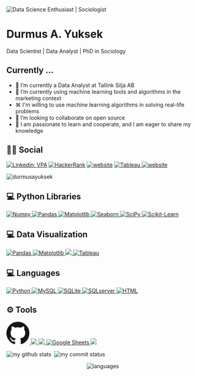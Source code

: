 ![Data Science Enthusiast | Sociologist](https://github.com/durmusayuksek/durmusayuksek/blob/main/banner.jpg)

# Durmus A. Yuksek

Data Scientist | Data Analyst | PhD in Sociology

## Currently ...
* 🔭  I’m currently a Data Analyst at Tallink Silja AB
* 🌱  I’m currently using machine learning tools and algorithms in the marketing context
* ⌘ I'm willing to use machine learning algorithms in solving real-life problems
* 👯  I’m looking to collaborate on open source 
* :speech_balloon:  I am passionate to learn and cooperate, and I am eager to share my knowledge

## :man::woman: Social
[![Linkedin: VPA](https://img.shields.io/badge/linkedin-%230077B5.svg?&style=for-the-badge&logo=linkedin&logoColor=white)](https://www.linkedin.com/in/durmus-a-yuksek/)
[<img alt="HackerRank" src="https://img.shields.io/badge/-Hackerrank-2EC866?style=for-the-badge&logo=HackerRank&logoColor=white"/>](https://www.hackerrank.com/durmusaliyuksek)
[![website](https://img.shields.io/badge/gmail-f1f2f6.svg?&style=for-the-badge&logo=gmail&logoColor=red)](mailto:durmusaliyuksek@gmail.com)
<a href="https://public.tableau.com/app/profile/durmus.a.yuksek#!/?newProfile=&activeTab=0" target="_blank"> <img src="https://www.tableau.com/sites/default/files/pages/tableaulogo_highres.png" alt="Tableau" height="30"/> </a>
[![website](https://img.shields.io/badge/medium-%2312100E.svg?&style=for-the-badge&logo=medium&logoColor=white)](https://medium.com/@durmusaliyuksek)
<p align="left"> <img src="https://komarev.com/ghpvc/?username=durmusayuksek" alt="durmusayuksek" /> </p>

## 💻 Python Libraries

<a href="#" target="_blank"> <img src="https://user-images.githubusercontent.com/67586773/105040771-43887300-5a88-11eb-9f01-bee100b9ef22.png" alt="Numpy" height="50"/> </a>
<a href="#" target="_blank"> <img src="https://upload.wikimedia.org/wikipedia/commons/thumb/e/ed/Pandas_logo.svg/2560px-Pandas_logo.svg.png" alt="Pandas" height="50"/> </a>
<a href="#" target="_blank"> <img src="https://matplotlib.org/stable/_static/logo2_compressed.svg" alt="Matplotlib" height="50"/> </a>
<a href="#" target="_blank"> <img src="https://seaborn.pydata.org/_static/logo-wide-lightbg.svg" alt="Seaborn" height="50"/> </a>
<a href="#" target="_blank"> <img src="https://www.fullstackpython.com/img/logos/scipy.png" alt="SciPy" height="50"/> </a>
<a href="#" target="_blank"> <img src="https://upload.wikimedia.org/wikipedia/commons/thumb/0/05/Scikit_learn_logo_small.svg/1200px-Scikit_learn_logo_small.svg.png" alt="Scikit-Learn" height="50"/> </a>

## 💻 Data Visualization

<a href="#" target="_blank"> <img src="https://upload.wikimedia.org/wikipedia/commons/thumb/e/ed/Pandas_logo.svg/2560px-Pandas_logo.svg.png" alt="Pandas" height="50"/> </a>
<a href="#" target="_blank"> <img src="https://matplotlib.org/stable/_static/logo2_compressed.svg" alt="Matplotlib" height="50"/> </a>
<a href="#" target="_blank"> <img src="https://seaborn.pydata.org/_static/logo-wide-lightbg.svg" height="50"/> </a>
<a href="#" target="_blank"> <img src="https://www.tableau.com/sites/default/files/pages/tableaulogo_highres.png" alt="Tableau" height="50"/> </a>

## 💻 Languages

<a href="#" target="_blank"> <img src="https://juniortech.org/wp-content/uploads/2017/04/python-software-logo-300x158.jpg" alt="Python" height="70"/> </a>
<a href="#" target="_blank"> <img src="https://download.logo.wine/logo/MySQL/MySQL-Logo.wine.png" alt="MySQL" height="70"/> </a>
<a href="#" target="_blank"> <img src="https://1000logos.net/wp-content/uploads/2020/08/SQLite-Logo.jpg" alt="SQLite" height="70"/> </a>
<a href="#" target="_blank"> <img src="https://www.sysups.nl/wp-content/uploads/2018/08/microsoft_sql_database_logo.png" alt="SQLserver" height="70"/> </a>
<a href="#" target="_blank"> <img src="https://e7.pngegg.com/pngimages/390/229/png-clipart-logo-html5-brand-design-text-logo.png" alt="HTML" height="70"/> </a>

  
## ⚙ Tools

<a href="#" target="_blank"> <img src="https://raw.githubusercontent.com/github/explore/78df643247d429f6cc873026c0622819ad797942/topics/github/github.png" alt="gitHub" height="60"/> </a>
<a href="#" target="_blank"> <img src="https://zappysys.com/blog/wp-content/uploads/2018/07/jira-logo.jpg" height="60"/> </a>
<a href="#" target="_blank"> <img src="https://upload.wikimedia.org/wikipedia/commons/thumb/b/b9/Slack_Technologies_Logo.svg/1280px-Slack_Technologies_Logo.svg.png" height="60"/> </a>
<a href="#" target="_blank"> <img src="https://www.seekpng.com/png/detail/373-3732461_google-sheets-is-an-online-spreadsheet-solution-similar.png" alt="Google Sheets" height="60"/> </a>
<a href="#" target="_blank"> <img src="https://e7.pngegg.com/pngimages/239/228/png-clipart-html-css3-cascading-style-sheets-logo-markup-language-digital-agency-miscellaneous-blue.png" height="60"/> </a>
</p>
<p align="left">
<img src="https://github-readme-stats.vercel.app/api?username=durmusayuksek&theme=chartreuse-dark" alt="my github stats" width="45%"/>&nbsp;
<img src="https://github-readme-streak-stats.herokuapp.com/?user=durmusayuksek&theme=chartreuse-dark" alt="my commit status" width="45%" /> </p>
<p align="center"> <img src="https://github-readme-stats.vercel.app/api/top-langs/?username=durmusayuksek&theme=chartreuse-dark&layout=compact" alt="languages" width="45%" > </p> 




<!---
durmusayuksek/durmusayuksek is a ✨ special ✨ repository because its `README.md` (this file) appears on your GitHub profile.
You can click the Preview link to take a look at your changes.
--->
